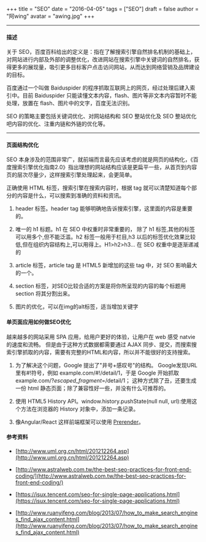 +++
title = "SEO"
date = "2016-04-05"
tags = ["SEO"]
draft = false
author = "阿wing"
avatar = "awing.jpg"
+++

------
####  描述

关于 SEO，百度百科给出的定义是：指在了解搜索引擎自然排名机制的基础上，对网站进行内部及外部的调整优化，改进网站在搜索引擎中关键词的自然排名，获得更多的展现量，吸引更多目标客户点击访问网站，从而达到网络营销及品牌建设的目标。

百度通过一个叫做 Baiduspider 的程序抓取互联网上的网页，经过处理后建入索引中。目前 Baiduspider 只能读懂文本内容，flash、图片等非文本内容暂时不能处理，放置在 flash、图片中的文字，百度无法识别。

SEO 的策略主要包括关键词优化、对网站结构和 SEO 整站优化及 SEO 整站优化吧内容的优化、注重内链和外链的优化等。
<!--more-->

------
#### 页面结构优化

SEO 本身涉及的范围非常广，就前端而言最先应该考虑的就是网页的结构化，《百度搜索引擎优化指南2.0》指出理想的网站结构应该是更扁平一些，从首页到内容页的层次尽量少，这样搜索引擎处理起来，会更简单。

正确使用 HTML 标签，搜索引擎在搜索内容时，根据 tag 就可以清楚知道每个部分的内容是什么，可以搜索到准确的资料和资讯。

1. header 标签。header tag 能够明确地告诉搜索引擎，这里面的内容是重要的。

2. 唯一的 h1 标题。h1 在 SEO 中权重时非常重要的， 除了 h1 标签,其他的标签可以用多个,但不能泛滥。h2 标签一般用于栏目,h3 以后的标签优化效果比较低,但在组织内容结构上,可以用得上。H1>h2>h3… 在 SEO 权重中是逐渐递减的

3. article 标签，article tag 是 HTML5 新增加的这些 tag 中，对 SEO 影响最大的一个。

4. section 标签，对SEO比较合适的方案是将你所呈现的内容的每个标题用 section 将其分割出来。

5. 图片的优化，可以在img的alt标签，适当增加关键字


#### 单页面应用如何做SEO优化

越来越多的网站采用 SPA 应用，给用户更好的体验，让用户在 web 感受 natvie 的速度和流畅。
但是由于这种方式数据都需要通过 AJAX 同步、提交，而搜索搜索引擎抓取的内容，需要有完整的HTML和内容，所以并不能很好的支持搜索。

1. 为了解决这个问题，Google 提出了"井号+感叹号"的结构。
Google发现URL里有#!符号，例如 example.com/#!/detail/1，于是 Google 开始抓取 example.com/?_escaped_fragment_=/detail/1；
这种方式除了丑，还要生成一份 html 静态页面；除了兼容性好一些，并没有什么可推荐的。

2. 使用 HTML5 History API。window.history.pushState(null null, url):使用这个方法在浏览器的 History 对象中，添加一条记录。

3. 像Angular/React 这样前端框架可以使用 [Prerender](https://prerender.io/)。


#### 参考资料

* [http://www.uml.org.cn/html/201212264.asp](http://www.uml.org.cn/html/201212264.asp)

* [http://www.astralweb.com.tw/the-best-seo-practices-for-front-end-coding/](http://www.astralweb.com.tw/the-best-seo-practices-for-front-end-coding/)

* [https://isux.tencent.com/seo-for-single-page-applications.html](https://isux.tencent.com/seo-for-single-page-applications.html)

* [http://www.ruanyifeng.com/blog/2013/07/how_to_make_search_engines_find_ajax_content.html](http://www.ruanyifeng.com/blog/2013/07/how_to_make_search_engines_find_ajax_content.html)